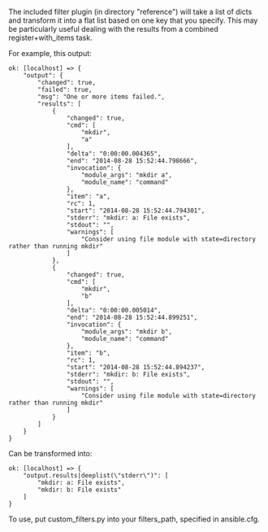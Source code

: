 The included filter plugin (in directory "reference") will take a list of dicts and transform it into a flat list based on one key that you specify. This may be particularly useful dealing with the results from a combined register+with_items task.

For example, this output:

```
ok: [localhost] => {
    "output": {
        "changed": true,
        "failed": true,
        "msg": "One or more items failed.",
        "results": [
            {
                "changed": true,
                "cmd": [
                    "mkdir",
                    "a"
                ],
                "delta": "0:00:00.004365",
                "end": "2014-08-28 15:52:44.798666",
                "invocation": {
                    "module_args": "mkdir a",
                    "module_name": "command"
                },
                "item": "a",
                "rc": 1,
                "start": "2014-08-28 15:52:44.794301",
                "stderr": "mkdir: a: File exists",
                "stdout": "",
                "warnings": [
                    "Consider using file module with state=directory rather than running mkdir"
                ]
            },
            {
                "changed": true,
                "cmd": [
                    "mkdir",
                    "b"
                ],
                "delta": "0:00:00.005014",
                "end": "2014-08-28 15:52:44.899251",
                "invocation": {
                    "module_args": "mkdir b",
                    "module_name": "command"
                },
                "item": "b",
                "rc": 1,
                "start": "2014-08-28 15:52:44.894237",
                "stderr": "mkdir: b: File exists",
                "stdout": "",
                "warnings": [
                    "Consider using file module with state=directory rather than running mkdir"
                ]
            }
        ]
    }
}
```

Can be transformed into:

```
ok: [localhost] => {
    "output.results|deeplist(\"stderr\")": [
        "mkdir: a: File exists",
        "mkdir: b: File exists"
    ]
}
```

To use, put custom_filters.py into your filters_path, specified in ansible.cfg.